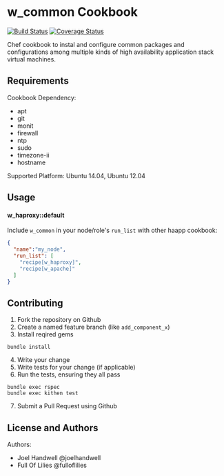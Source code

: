 w_common Cookbook
==================

[![Build Status](https://travis-ci.org/haapp/w_common.svg?branch=master)](https://travis-ci.org/haapp/w_common)
[![Coverage Status](https://coveralls.io/repos/github/haapp/w_common/badge.svg?branch=master)](https://coveralls.io/github/haapp/w_common?branch=master)

Chef cookbook to instal and configure common packages and configurations among multiple kinds of high availability application stack virtual machines.

Requirements
------------
Cookbook Dependency:
* apt
* git
* monit
* firewall
* ntp
* sudo
* timezone-ii
* hostname

Supported Platform:
Ubuntu 14.04, Ubuntu 12.04

Usage
-----
#### w_haproxy::default

Include `w_common` in your node/role's `run_list` with other haapp cookbook:

```json
{
  "name":"my_node",
  "run_list": [
    "recipe[w_haproxy]",
    "recipe[w_apache]"
  ]
}
```

Contributing
------------
1. Fork the repository on Github
2. Create a named feature branch (like `add_component_x`)
3. Install reqired gems
```
bundle install
```
4. Write your change
5. Write tests for your change (if applicable)
6. Run the tests, ensuring they all pass
```
bundle exec rspec
bundle exec kithen test
```
7. Submit a Pull Request using Github

License and Authors
-------------------
Authors:
* Joel Handwell @joelhandwell
* Full Of Lilies @fulloflilies
